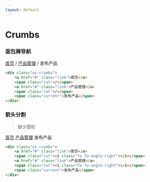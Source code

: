 ```yaml
---
layout: default
---
```


# Crumbs

### 面包屑导航

<div class="ui-crumbs">
    <a href="#" class="link">首页</a>
    <span class="cut">/</span>
    <a href="#" class="link">产品管理</a>
    <span class="cut">/</span>
    <span class="current">发布产品</span>
</div>

```html
<div class="ui-crumbs">
    <a href="#" class="link">首页</a>
    <span class="cut">/</span>
    <a href="#" class="link">产品管理</a>
    <span class="cut">/</span>
    <span class="current">发布产品</span>
</div>
```
### 箭头分割

> 缺少图标

<div class="ui-crumbs">
    <a href="#" class="link">首页</a>
    <span class="cut"><i class="fa fa-angle-right"></i></span>
    <a href="#" class="link">产品管理</a>
    <span class="cut"><i class="fa fa-angle-right"></i></span>
    <span class="current">发布产品</span>
</div>

```html
<div class="ui-crumbs">
    <a href="#" class="link">首页</a>
    <span class="cut"><i class="fa fa-angle-right"></i></span>
    <a href="#" class="link">产品管理</a>
    <span class="cut"><i class="fa fa-angle-right"></i></span>
    <span class="current">发布产品</span>
</div>
```

